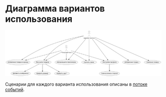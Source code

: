 # Диаграмма вариантов использования

![Диаграмма вариантов использования](../images/UseCaseDiagram.png)

Сценарии для каждого варианта использования описаны в [потоке событий](../use_case/Поток_событий.md).
